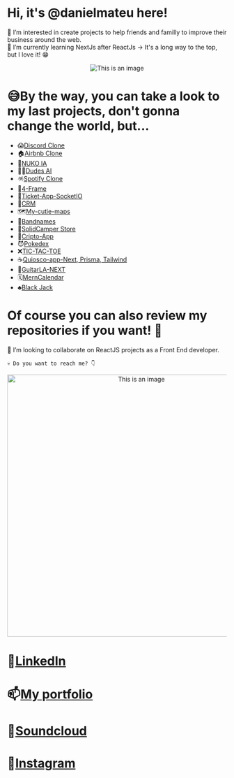 # Hi, it's @danielmateu here! 

🐶 I’m interested in create projects to help friends and familly to improve their business around the web.  
🌱 I’m currently learning NextJs after ReactJs -> It's a long way to the top, but I love it! 😁

<p align="center">
  <img src="https://blog.dankicode.com/wp-content/uploads/2019/07/o-que-e%CC%81-react-js.png" alt="This is an image">
</p>

# 😅By the way, you can take a look to my last projects, don't gonna change the world, but...

- 😱[Discord Clone](https://nukitord-8fcd1b4a9158.herokuapp.com)
- 🏠[Airbnb Clone](https://my-places-chi.vercel.app/)
- 🐶[NUKO IA](https://ai-sass-mu.vercel.app/)
- 🧙‍♂️[Dudes AI](https://ai-dudes.vercel.app/)
- 🪅[Spotify Clone](https://spotify-clone-dmp.vercel.app/)
- 🦄[4-Frame](https://four-frame.vercel.app/)
- 🎫[Ticket-App-SocketIO](https://ticket-app-virid.vercel.app)
- 🐥[CRM](https://crm-cliente-next.vercel.app/)
- 🗺️[My-cutie-maps](https://my-cuty-maps.netlify.app/)
- 🎸[Bandnames](https://bandnames-vite.vercel.app/)
- 🚙[SolidCamper Store](https://solidcamper.herokuapp.com/)
- 💸[Cripto-App](https://cryptos-psi.vercel.app/)
- 😈[Pokedex](https://pokemon-static-ngdj275rn-danielmateu.vercel.app/)
- ❌[TIC-TAC-TOE](https://tic-tac-toe-ecru-two.vercel.app/)
- ☕[Quiosco-app-Next, Prisma, Tailwind](https://quiosco-app-next.vercel.app/)
- 🎸[GuitarLA-NEXT](https://guitarla-next-black-mu.vercel.app/)
- 🗓️[MernCalendar](https://mern-calendar-dmateu.herokuapp.com)
- ♣️[Black Jack](https://black-jack-seven.vercel.app/)

# Of course you can also review my repositories if you want! 🥰

👾 I’m looking to collaborate on ReactJS projects as a Front End developer.


````
💀 Do you want to reach me? 👇
````
<p align="center">
  <img src="https://user-images.githubusercontent.com/76947258/194179021-4129d525-13ce-4ee5-be6f-295677bc7668.gif" alt="This is an image" width='600px'>
</p>

# 👻[LinkedIn](https://www.linkedin.com/in/daniel-mateu-pardo/)
# 📫[My portfolio](https://daniel-mateu.vercel.app/)
# 🎵[Soundcloud](https://soundcloud.com/danielmateupardo) 
# 🥨[Instagram](https://www.instagram.com/danimateu86/)

<!-- [![Anurag's GitHub stats](https://github-readme-stats.vercel.app/api?username=danielmateu)](https://github.com/danielmateu/github-readme-stats) -->
<!-- [![Top Langs](https://github-readme-stats.vercel.app/api/top-langs/?username=danielmateu)](https://github.com/danielmateu/github-readme-stats) -->
<!-- [![Top Langs](https://github-readme-stats.vercel.app/api/top-langs/?username=anuraghazra&layout=compact)](https://github.com/anuraghazra/github-readme-stats) -->
<!--
<p align="center">
  <img src="https://github-readme-stats.vercel.app/api/top-langs/?username=danielmateu&layout=compact" alt="This is an image" width='600px'>
</p>
-->



<!---
danielmateu/danielmateu is a ✨ special ✨ repository because its `README.md` (this file) appears on your GitHub profile.
You can click the Preview link to take a look at your changes.
--->
